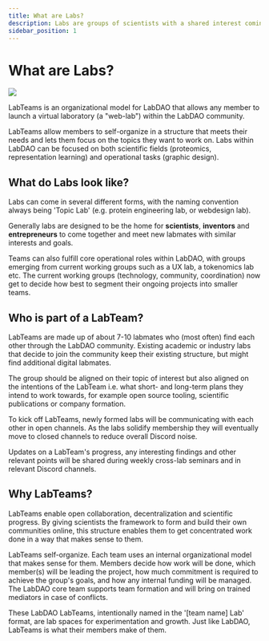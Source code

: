```yaml
---
title: What are Labs?
description: Labs are groups of scientists with a shared interest coming together to work on projects. Labs can have multiple projects.
sidebar_position: 1
---
```

# What are Labs?
![](https://i.imgur.com/azu4V5k.png)

LabTeams is an organizational model for LabDAO that allows any member to launch a virtual laboratory (a "web-lab") within the LabDAO community. 

LabTeams allow members to self-organize in a structure that meets their needs and lets them focus on the topics they want to work on. Labs within LabDAO can be focused on both scientific fields (proteomics, representation learning) and operational tasks (graphic design). 

## What do Labs look like? 
Labs can come in several different forms, with the naming convention always being 'Topic Lab' (e.g. protein engineering lab, or webdesign lab). 

Generally labs are designed to be the home for 
**scientists**, **inventors** and **entrepreneurs** to come together and meet new labmates with similar interests and goals. 

Teams can also fulfill core operational roles within LabDAO, with groups emerging from current working groups such as a UX lab, a tokenomics lab etc. The current working groups (technology, community, coordination) now get to decide how best to segment their ongoing projects into smaller teams. 


## Who is part of a LabTeam?
LabTeams are made up of about 7-10 labmates who (most often) find each other through the LabDAO community. Existing academic or industry labs that decide to join the community keep their existing structure, but might find additional digital labmates. 

The group should be aligned on their topic of interest but also aligned on the intentions of the LabTeam i.e. what short- and long-term plans they intend to work towards, for example open source tooling, scientific publications or company formation.

To kick off LabTeams, newly formed labs will be communicating with each other in open channels. As the labs solidify membership they will eventually move to closed channels to reduce overall Discord noise. 

Updates on a LabTeam's progress, any interesting findings and other relevant points will be shared during weekly cross-lab seminars and in relevant Discord channels. 

## Why LabTeams?
LabTeams enable open collaboration, decentralization and scientific progress. By giving scientists the framework to form and build their own communities online, this structure enables them to get concentrated work done in a way that makes sense to them. 

LabTeams self-organize. Each team uses an internal organizational model that makes sense for them. Members decide how work will be done, which member(s) will be leading the project, how much commitment is required to achieve the group's goals, and how any internal funding will be managed. The LabDAO core team supports team formation and will bring on trained mediators in case of conflicts. 

These LabDAO LabTeams, intentionally named in the '[team name] Lab' format, are lab spaces for experimentation and growth. Just like LabDAO, LabTeams is what their members make of them. 
